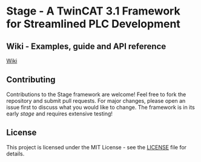 # Stage - A TwinCAT 3.1 Framework for Streamlined PLC Development



## Wiki - Examples, guide and API reference

[Wiki](https://github.com/Krystian-L-Lis/Stage/wiki)

## Contributing

Contributions to the Stage framework are welcome! Feel free to fork the repository and submit pull requests. For major changes, please open an issue first to discuss what you would like to change. The framework is in its early *stage* and requires extensive testing!

## License

This project is licensed under the MIT License - see the [LICENSE](LICENSE) file for details.






